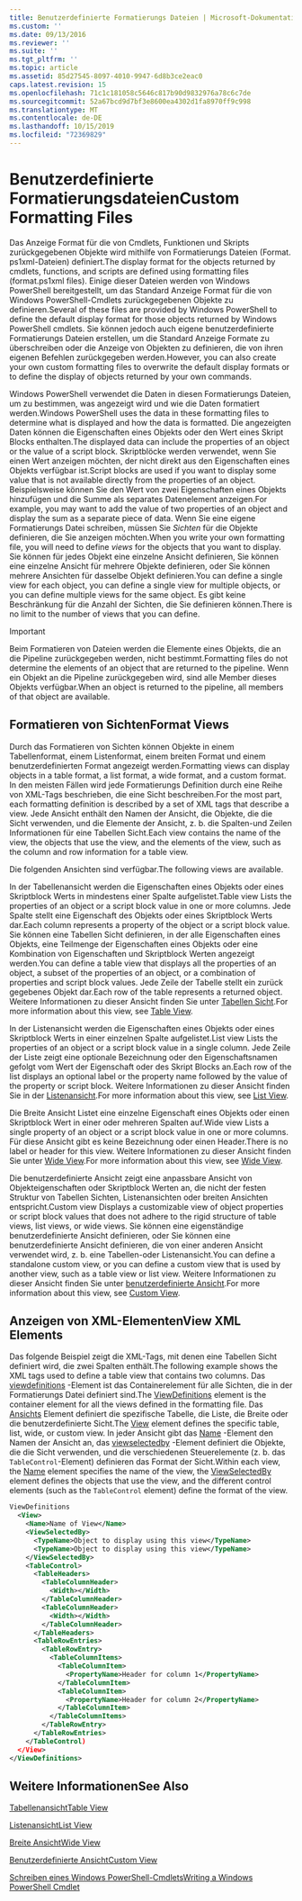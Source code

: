 ```yaml
---
title: Benutzerdefinierte Formatierungs Dateien | Microsoft-Dokumentation
ms.custom: ''
ms.date: 09/13/2016
ms.reviewer: ''
ms.suite: ''
ms.tgt_pltfrm: ''
ms.topic: article
ms.assetid: 85d27545-8097-4010-9947-6d8b3ce2eac0
caps.latest.revision: 15
ms.openlocfilehash: 71c1c181058c5646c817b90d9832976a78c6c7de
ms.sourcegitcommit: 52a67bcd9d7bf3e8600ea4302d1fa8970ff9c998
ms.translationtype: MT
ms.contentlocale: de-DE
ms.lasthandoff: 10/15/2019
ms.locfileid: "72369829"
---
```

# <a name="custom-formatting-files"></a><span data-ttu-id="00b6c-102">Benutzerdefinierte Formatierungsdateien</span><span class="sxs-lookup"><span data-stu-id="00b6c-102">Custom Formatting Files</span></span>

<span data-ttu-id="00b6c-103">Das Anzeige Format für die von Cmdlets, Funktionen und Skripts zurückgegebenen Objekte wird mithilfe von Formatierungs Dateien (Format. ps1xml-Dateien) definiert.</span><span class="sxs-lookup"><span data-stu-id="00b6c-103">The display format for the objects returned by cmdlets, functions, and scripts are defined using formatting files (format.ps1xml files).</span></span> <span data-ttu-id="00b6c-104">Einige dieser Dateien werden von Windows PowerShell bereitgestellt, um das Standard Anzeige Format für die von Windows PowerShell-Cmdlets zurückgegebenen Objekte zu definieren.</span><span class="sxs-lookup"><span data-stu-id="00b6c-104">Several of these files are provided by Windows PowerShell to define the default display format for those objects returned by Windows PowerShell cmdlets.</span></span> <span data-ttu-id="00b6c-105">Sie können jedoch auch eigene benutzerdefinierte Formatierungs Dateien erstellen, um die Standard Anzeige Formate zu überschreiben oder die Anzeige von Objekten zu definieren, die von ihren eigenen Befehlen zurückgegeben werden.</span><span class="sxs-lookup"><span data-stu-id="00b6c-105">However, you can also create your own custom formatting files to overwrite the default display formats or to define the display of objects returned by your own commands.</span></span>

<span data-ttu-id="00b6c-106">Windows PowerShell verwendet die Daten in diesen Formatierungs Dateien, um zu bestimmen, was angezeigt wird und wie die Daten formatiert werden.</span><span class="sxs-lookup"><span data-stu-id="00b6c-106">Windows PowerShell uses the data in these formatting files to determine what is displayed and how the data is formatted.</span></span> <span data-ttu-id="00b6c-107">Die angezeigten Daten können die Eigenschaften eines Objekts oder den Wert eines Skript Blocks enthalten.</span><span class="sxs-lookup"><span data-stu-id="00b6c-107">The displayed data can include the properties of an object or the value of a script block.</span></span>  <span data-ttu-id="00b6c-108">Skriptblöcke werden verwendet, wenn Sie einen Wert anzeigen möchten, der nicht direkt aus den Eigenschaften eines Objekts verfügbar ist.</span><span class="sxs-lookup"><span data-stu-id="00b6c-108">Script blocks are used if you want to display some value that is not available directly from the properties of an object.</span></span> <span data-ttu-id="00b6c-109">Beispielsweise können Sie den Wert von zwei Eigenschaften eines Objekts hinzufügen und die Summe als separates Datenelement anzeigen.</span><span class="sxs-lookup"><span data-stu-id="00b6c-109">For example, you may want to add the value of two properties of an object and display the sum as a separate piece of data.</span></span> <span data-ttu-id="00b6c-110">Wenn Sie eine eigene Formatierungs Datei schreiben, müssen Sie *Sichten* für die Objekte definieren, die Sie anzeigen möchten.</span><span class="sxs-lookup"><span data-stu-id="00b6c-110">When you write your own formatting file, you will need to define *views* for the objects that you want to display.</span></span> <span data-ttu-id="00b6c-111">Sie können für jedes Objekt eine einzelne Ansicht definieren, Sie können eine einzelne Ansicht für mehrere Objekte definieren, oder Sie können mehrere Ansichten für dasselbe Objekt definieren.</span><span class="sxs-lookup"><span data-stu-id="00b6c-111">You can define a single view for each object, you can define a single view for multiple objects, or you can define multiple views for the same object.</span></span> <span data-ttu-id="00b6c-112">Es gibt keine Beschränkung für die Anzahl der Sichten, die Sie definieren können.</span><span class="sxs-lookup"><span data-stu-id="00b6c-112">There is no limit to the number of views that you can define.</span></span>

> [!IMPORTANT]
> <span data-ttu-id="00b6c-113">Beim Formatieren von Dateien werden die Elemente eines Objekts, die an die Pipeline zurückgegeben werden, nicht bestimmt.</span><span class="sxs-lookup"><span data-stu-id="00b6c-113">Formatting files do not determine the elements of an object that are returned to the pipeline.</span></span> <span data-ttu-id="00b6c-114">Wenn ein Objekt an die Pipeline zurückgegeben wird, sind alle Member dieses Objekts verfügbar.</span><span class="sxs-lookup"><span data-stu-id="00b6c-114">When an object is returned to the pipeline, all members of that object are available.</span></span>

## <a name="format-views"></a><span data-ttu-id="00b6c-115">Formatieren von Sichten</span><span class="sxs-lookup"><span data-stu-id="00b6c-115">Format Views</span></span>

<span data-ttu-id="00b6c-116">Durch das Formatieren von Sichten können Objekte in einem Tabellenformat, einem Listenformat, einem breiten Format und einem benutzerdefinierten Format angezeigt werden.</span><span class="sxs-lookup"><span data-stu-id="00b6c-116">Formatting views can display objects in a table format, a list format, a wide format, and a custom format.</span></span> <span data-ttu-id="00b6c-117">In den meisten Fällen wird jede Formatierungs Definition durch eine Reihe von XML-Tags beschrieben, die eine Sicht beschreiben.</span><span class="sxs-lookup"><span data-stu-id="00b6c-117">For the most part, each formatting definition is described by a set of XML tags that describe a view.</span></span> <span data-ttu-id="00b6c-118">Jede Ansicht enthält den Namen der Ansicht, die Objekte, die die Sicht verwenden, und die Elemente der Ansicht, z. b. die Spalten-und Zeilen Informationen für eine Tabellen Sicht.</span><span class="sxs-lookup"><span data-stu-id="00b6c-118">Each view contains the name of the view, the objects that use the view, and the elements of the view, such as the column and row information for a table view.</span></span>

<span data-ttu-id="00b6c-119">Die folgenden Ansichten sind verfügbar.</span><span class="sxs-lookup"><span data-stu-id="00b6c-119">The following views are available.</span></span>

<span data-ttu-id="00b6c-120">In der Tabellenansicht werden die Eigenschaften eines Objekts oder eines Skriptblock Werts in mindestens einer Spalte aufgelistet.</span><span class="sxs-lookup"><span data-stu-id="00b6c-120">Table view Lists the properties of an object or a script block value in one or more columns.</span></span> <span data-ttu-id="00b6c-121">Jede Spalte stellt eine Eigenschaft des Objekts oder eines Skriptblock Werts dar.</span><span class="sxs-lookup"><span data-stu-id="00b6c-121">Each column represents a property of the object or a script block value.</span></span> <span data-ttu-id="00b6c-122">Sie können eine Tabellen Sicht definieren, in der alle Eigenschaften eines Objekts, eine Teilmenge der Eigenschaften eines Objekts oder eine Kombination von Eigenschaften und Skriptblock Werten angezeigt werden.</span><span class="sxs-lookup"><span data-stu-id="00b6c-122">You can define a table view that displays all the properties of an object, a subset of the properties of an object, or a combination of properties and script block values.</span></span> <span data-ttu-id="00b6c-123">Jede Zeile der Tabelle stellt ein zurück gegebenes Objekt dar.</span><span class="sxs-lookup"><span data-stu-id="00b6c-123">Each row of the table represents a returned object.</span></span> <span data-ttu-id="00b6c-124">Weitere Informationen zu dieser Ansicht finden Sie unter [Tabellen Sicht](../format/creating-a-table-view.md).</span><span class="sxs-lookup"><span data-stu-id="00b6c-124">For more information about this view, see [Table View](../format/creating-a-table-view.md).</span></span>

<span data-ttu-id="00b6c-125">In der Listenansicht werden die Eigenschaften eines Objekts oder eines Skriptblock Werts in einer einzelnen Spalte aufgelistet.</span><span class="sxs-lookup"><span data-stu-id="00b6c-125">List view Lists the properties of an object or a script block value in a single column.</span></span> <span data-ttu-id="00b6c-126">Jede Zeile der Liste zeigt eine optionale Bezeichnung oder den Eigenschaftsnamen gefolgt vom Wert der Eigenschaft oder des Skript Blocks an.</span><span class="sxs-lookup"><span data-stu-id="00b6c-126">Each row of the list displays an optional label or the property name followed by the value of the property or script block.</span></span> <span data-ttu-id="00b6c-127">Weitere Informationen zu dieser Ansicht finden Sie in der [Listenansicht](../format/creating-a-list-view.md).</span><span class="sxs-lookup"><span data-stu-id="00b6c-127">For more information about this view, see [List View](../format/creating-a-list-view.md).</span></span>

<span data-ttu-id="00b6c-128">Die Breite Ansicht Listet eine einzelne Eigenschaft eines Objekts oder einen Skriptblock Wert in einer oder mehreren Spalten auf.</span><span class="sxs-lookup"><span data-stu-id="00b6c-128">Wide view Lists a single property of an object or a script block value in one or more columns.</span></span> <span data-ttu-id="00b6c-129">Für diese Ansicht gibt es keine Bezeichnung oder einen Header.</span><span class="sxs-lookup"><span data-stu-id="00b6c-129">There is no label or header for this view.</span></span> <span data-ttu-id="00b6c-130">Weitere Informationen zu dieser Ansicht finden Sie unter [Wide View](../format/creating-a-wide-view.md).</span><span class="sxs-lookup"><span data-stu-id="00b6c-130">For more information about this view, see [Wide View](../format/creating-a-wide-view.md).</span></span>

<span data-ttu-id="00b6c-131">Die benutzerdefinierte Ansicht zeigt eine anpassbare Ansicht von Objekteigenschaften oder Skriptblock Werten an, die nicht der festen Struktur von Tabellen Sichten, Listenansichten oder breiten Ansichten entspricht.</span><span class="sxs-lookup"><span data-stu-id="00b6c-131">Custom view Displays a customizable view of object properties or script block values that does not adhere to the rigid structure of table views, list views, or wide views.</span></span> <span data-ttu-id="00b6c-132">Sie können eine eigenständige benutzerdefinierte Ansicht definieren, oder Sie können eine benutzerdefinierte Ansicht definieren, die von einer anderen Ansicht verwendet wird, z. b. eine Tabellen-oder Listenansicht.</span><span class="sxs-lookup"><span data-stu-id="00b6c-132">You can define a standalone custom view, or you can define a custom view that is used by another view, such as a table view or list view.</span></span> <span data-ttu-id="00b6c-133">Weitere Informationen zu dieser Ansicht finden Sie unter [benutzerdefinierte Ansicht](../format/creating-custom-controls.md).</span><span class="sxs-lookup"><span data-stu-id="00b6c-133">For more information about this view, see [Custom View](../format/creating-custom-controls.md).</span></span>

## <a name="view-xml-elements"></a><span data-ttu-id="00b6c-134">Anzeigen von XML-Elementen</span><span class="sxs-lookup"><span data-stu-id="00b6c-134">View XML Elements</span></span>

<span data-ttu-id="00b6c-135">Das folgende Beispiel zeigt die XML-Tags, mit denen eine Tabellen Sicht definiert wird, die zwei Spalten enthält.</span><span class="sxs-lookup"><span data-stu-id="00b6c-135">The following example shows the XML tags used to define a table view that contains two columns.</span></span> <span data-ttu-id="00b6c-136">Das [viewdefinitions](../format/viewdefinitions-element-format.md) -Element ist das Containerelement für alle Sichten, die in der Formatierungs Datei definiert sind.</span><span class="sxs-lookup"><span data-stu-id="00b6c-136">The [ViewDefinitions](../format/viewdefinitions-element-format.md) element is the container element for all the views defined in the formatting file.</span></span> <span data-ttu-id="00b6c-137">Das [Ansichts](../format/view-element-format.md) Element definiert die spezifische Tabelle, die Liste, die Breite oder die benutzerdefinierte Sicht.</span><span class="sxs-lookup"><span data-stu-id="00b6c-137">The [View](../format/view-element-format.md) element defines the specific table, list, wide, or custom view.</span></span> <span data-ttu-id="00b6c-138">In jeder Ansicht gibt das [Name](../format/name-element-for-view-format.md) -Element den Namen der Ansicht an, das [viewselectedby](../format/viewselectedby-element-format.md) -Element definiert die Objekte, die die Sicht verwenden, und die verschiedenen Steuerelemente (z. b. das `TableControl`-Element) definieren das Format der Sicht.</span><span class="sxs-lookup"><span data-stu-id="00b6c-138">Within each view, the [Name](../format/name-element-for-view-format.md) element specifies the name of the view, the [ViewSelectedBy](../format/viewselectedby-element-format.md) element defines the objects that use the view, and the different control elements (such as the `TableControl` element) define the format of the view.</span></span>

```xml
ViewDefinitions
  <View>
    <Name>Name of View</Name>
    <ViewSelectedBy>
      <TypeName>Object to display using this view</TypeName>
      <TypeName>Object to display using this view</TypeName>
    </ViewSelectedBy>
    <TableControl>
      <TableHeaders>
        <TableColumnHeader>
          <Width></Width>
        </TableColumnHeader>
        <TableColumnHeader>
          <Width></Width>
        </TableColumnHeader>
      </TableHeaders>
      <TableRowEntries>
        <TableRowEntry>
          <TableColumnItems>
            <TableColumnItem>
              <PropertyName>Header for column 1</PropertyName>
            </TableColumnItem>
            <TableColumnItem>
              <PropertyName>Header for column 2</PropertyName>
            </TableColumnItem>
          </TableColumnItems>
        </TableRowEntry>
      </TableRowEntries>
    </TableControl)
  </View>
</ViewDefinitions>

```

## <a name="see-also"></a><span data-ttu-id="00b6c-139">Weitere Informationen</span><span class="sxs-lookup"><span data-stu-id="00b6c-139">See Also</span></span>

[<span data-ttu-id="00b6c-140">Tabellenansicht</span><span class="sxs-lookup"><span data-stu-id="00b6c-140">Table View</span></span>](../format/creating-a-table-view.md)

[<span data-ttu-id="00b6c-141">Listenansicht</span><span class="sxs-lookup"><span data-stu-id="00b6c-141">List View</span></span>](../format/creating-a-list-view.md)

[<span data-ttu-id="00b6c-142">Breite Ansicht</span><span class="sxs-lookup"><span data-stu-id="00b6c-142">Wide View</span></span>](../format/creating-a-wide-view.md)

[<span data-ttu-id="00b6c-143">Benutzerdefinierte Ansicht</span><span class="sxs-lookup"><span data-stu-id="00b6c-143">Custom View</span></span>](../format/creating-custom-controls.md)

[<span data-ttu-id="00b6c-144">Schreiben eines Windows PowerShell-Cmdlets</span><span class="sxs-lookup"><span data-stu-id="00b6c-144">Writing a Windows PowerShell Cmdlet</span></span>](./writing-a-windows-powershell-cmdlet.md)
